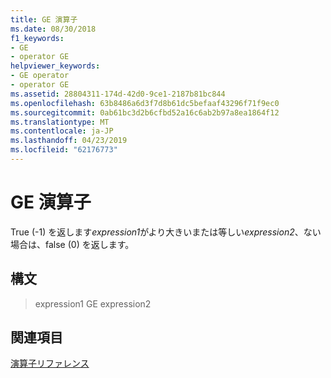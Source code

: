 ```yaml
---
title: GE 演算子
ms.date: 08/30/2018
f1_keywords:
- GE
- operator GE
helpviewer_keywords:
- GE operator
- operator GE
ms.assetid: 28804311-174d-42d0-9ce1-2187b81bc844
ms.openlocfilehash: 63b8486a6d3f7d8b61dc5befaaf43296f71f9ec0
ms.sourcegitcommit: 0ab61bc3d2b6cfbd52a16c6ab2b97a8ea1864f12
ms.translationtype: MT
ms.contentlocale: ja-JP
ms.lasthandoff: 04/23/2019
ms.locfileid: "62176773"
---
```

# <a name="operator-ge"></a>GE 演算子

True (-1) を返します*expression1*がより大きいまたは等しい*expression2*、ない場合は、false (0) を返します。

## <a name="syntax"></a>構文

> expression1 GE expression2

## <a name="see-also"></a>関連項目

[演算子リファレンス](../../assembler/masm/operators-reference.md)<br/>